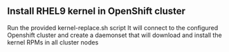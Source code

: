 ## Install RHEL9 kernel in OpenShift cluster

Run the provided kernel-replace.sh script
It will connect to the configured Openshift cluster and create a daemonset that will download and install the kernel RPMs in all cluster nodes
